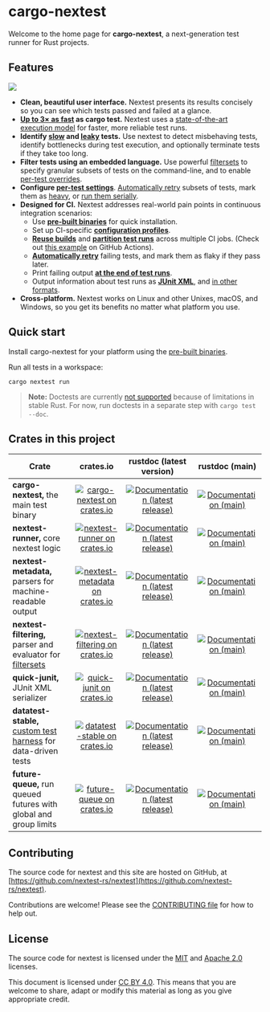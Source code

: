 # cargo-nextest

Welcome to the home page for **cargo-nextest**, a next-generation test runner for Rust projects.

## Features

<div id="nextest-features" markdown>

<img src="static/cover.png" id="nextest-cover" />

- **Clean, beautiful user interface.** Nextest presents its results concisely so you can see which tests passed and failed at a glance.
- **[Up to 3× as fast](docs/benchmarks/index.md) as cargo test.** Nextest uses a [state-of-the-art execution model](docs/design/how-it-works.md) for faster, more reliable test runs.
- **Identify [slow](docs/features/slow-tests.md) and [leaky](docs/features/leaky-tests.md) tests.** Use nextest to detect misbehaving tests, identify bottlenecks during test execution, and optionally terminate tests if they take too long.
- **Filter tests using an embedded language.** Use powerful [filtersets](docs/filtersets/index.md) to specify granular subsets of tests on the command-line, and to enable [per-test overrides](docs/configuration/per-test-overrides.md).
- **Configure [per-test settings](docs/configuration/per-test-overrides.md)**. [Automatically retry](docs/features/retries.md#per-test-overrides) subsets of tests, mark them as [heavy](docs/configuration/threads-required.md), or [run them serially](docs/configuration/test-groups.md).
- **Designed for CI.** Nextest addresses real-world pain points in continuous integration scenarios:
  - Use **[pre-built binaries](docs/installation/pre-built-binaries.md)** for quick installation.
  - Set up CI-specific **[configuration profiles](docs/configuration/index.md)**.
  - **[Reuse builds](docs/ci-features/archiving.md)** and **[partition test runs](docs/ci-features/partitioning.md)** across multiple CI jobs. (Check out [this example](https://github.com/nextest-rs/reuse-build-partition-example/blob/main/.github/workflows/ci.yml) on GitHub Actions).
  - [**Automatically retry**](docs/features/retries.md) failing tests, and mark them as flaky if they pass later.
  - Print failing output **[at the end of test runs](docs/reporting.md)**.
  - Output information about test runs as **[JUnit XML](docs/machine-readable/junit.md)**, and [in other formats](docs/machine-readable/index.md).
- **Cross-platform.** Nextest works on Linux and other Unixes, macOS, and Windows, so you get its benefits no matter what platform you use.

</div>

## Quick start

Install cargo-nextest for your platform using the [pre-built binaries](docs/installation/pre-built-binaries.md).

Run all tests in a workspace:

```
cargo nextest run
```

> **Note:** Doctests are currently [not supported](https://github.com/nextest-rs/nextest/issues/16) because of limitations in stable Rust. For now, run doctests in a separate step with `cargo test --doc`.

## Crates in this project

| Crate                                                             |                    crates.io                    |            rustdoc (latest version)             |             rustdoc (main)             |
| ----------------------------------------------------------------- | :---------------------------------------------: | :---------------------------------------------: | :------------------------------------: |
| **cargo-nextest,** the main test binary                           |   [![cargo-nextest on crates.io][cnci]][cncl]   | [![Documentation (latest release)][doci]][cndl] | [![Documentation (main)][docmi]][cnml] |
| **nextest-runner,** core nextest logic                            |  [![nextest-runner on crates.io][nrci]][nrcl]   | [![Documentation (latest release)][doci]][nrdl] | [![Documentation (main)][docmi]][nrml] |
| **nextest-metadata,** parsers for machine-readable output         | [![nextest-metadata on crates.io][nmci]][nmcl]  | [![Documentation (latest release)][doci]][nmdl] | [![Documentation (main)][docmi]][nmml] |
| **nextest-filtering,** parser and evaluator for [filtersets]      | [![nextest-filtering on crates.io][nfci]][nfcl] | [![Documentation (latest release)][doci]][nfdl] | [![Documentation (main)][docmi]][nfml] |
| **quick-junit,** JUnit XML serializer                             |    [![quick-junit on crates.io][qjci]][qjcl]    | [![Documentation (latest release)][doci]][qjdl] | [![Documentation (main)][docmi]][qjml] |
| **datatest-stable,** [custom test harness] for data-driven tests  |  [![datatest-stable on crates.io][dsci]][dscl]  | [![Documentation (latest release)][doci]][dsdl] | [![Documentation (main)][docmi]][dsml] |
| **future-queue,** run queued futures with global and group limits |   [![future-queue on crates.io][fqci]][fqcl]    | [![Documentation (latest release)][doci]][fqdl] | [![Documentation (main)][docmi]][fqml] |

[cnci]: https://img.shields.io/crates/v/cargo-nextest
[cncl]: https://crates.io/crates/cargo-nextest
[cndl]: https://docs.rs/cargo-nextest
[cnml]: https://nexte.st/rustdoc/cargo_nextest
[nrci]: https://img.shields.io/crates/v/nextest-runner
[nrcl]: https://crates.io/crates/nextest-runner
[nrdl]: https://docs.rs/nextest-runner
[nrml]: https://nexte.st/rustdoc/nextest_runner
[nmci]: https://img.shields.io/crates/v/nextest-metadata
[nmcl]: https://crates.io/crates/nextest-metadata
[nmdl]: https://docs.rs/nextest-metadata
[nmml]: https://nexte.st/rustdoc/nextest_metadata
[nfci]: https://img.shields.io/crates/v/nextest-filtering
[nfcl]: https://crates.io/crates/nextest-filtering
[nfdl]: https://docs.rs/nextest-filtering
[nfml]: https://nexte.st/rustdoc/nextest_filtering
[qjci]: https://img.shields.io/crates/v/quick-junit
[qjcl]: https://crates.io/crates/quick-junit
[qjdl]: https://docs.rs/quick-junit
[qjml]: https://quick-junit.nexte.st
[dsci]: https://img.shields.io/crates/v/datatest-stable
[dscl]: https://crates.io/crates/datatest-stable
[dsdl]: https://docs.rs/datatest-stable
[dsml]: https://datatest-stable.nexte.st
[fqci]: https://img.shields.io/crates/v/future-queue
[fqcl]: https://crates.io/crates/future-queue
[fqdl]: https://docs.rs/future-queue
[fqml]: https://nextest-rs.github.io/future-queue/rustdoc/future_queue/
[filtersets]: docs/filtersets/index.md
[custom test harness]: docs/design/custom-test-harnesses.md
[doci]: https://img.shields.io/badge/docs-latest-brightgreen
[docmi]: https://img.shields.io/badge/docs-main-purple

## Contributing

The source code for nextest and this site are hosted on GitHub, at
[https://github.com/nextest-rs/nextest](https://github.com/nextest-rs/nextest).

Contributions are welcome! Please see the [CONTRIBUTING
file](https://github.com/nextest-rs/nextest/blob/main/CONTRIBUTING.md) for how to help out.

## License

The source code for nextest is licensed under the
[MIT](https://github.com/nextest-rs/nextest/blob/main/LICENSE-MIT) and [Apache
2.0](https://github.com/nextest-rs/nextest/blob/main/LICENSE-APACHE) licenses.

This document is licensed under [CC BY 4.0]. This means that you are welcome to share, adapt or
modify this material as long as you give appropriate credit.

[CC BY 4.0]: https://creativecommons.org/licenses/by/4.0/
